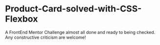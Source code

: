 # Product-Card-solved-with-CSS-Flexbox

A FrontEnd Mentor Challenge almost all done and ready to being checked. Any constructive criticism are welcome!
